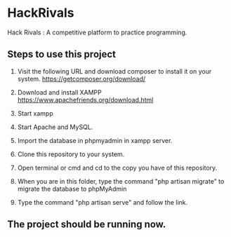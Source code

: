 # HackRivals
Hack Rivals :  A competitive platform to practice programming.

## Steps to use this project
1. Visit the following URL and download composer to install it on your system.
https://getcomposer.org/download/

2. Download and install XAMPP
https://www.apachefriends.org/download.html

3. Start xampp

4. Start Apache and MySQL.

5. Import the database in phpmyadmin in xampp server.

6. Clone this repository to your system.

7. Open terminal or cmd and cd to the copy you have of this repository.

8. When you are in this folder, type the command "php artisan migrate" to migrate the database to phpMyAdmin

9. Type the command "php artisan serve" and follow the link.

## The project should be running now.

